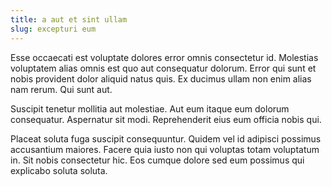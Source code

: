```yaml
---
title: a aut et sint ullam
slug: excepturi eum
---
```


Esse occaecati est voluptate dolores error omnis consectetur id. Molestias voluptatem alias omnis est quo aut consequatur dolorum. Error qui sunt et nobis provident dolor aliquid natus quis. Ex ducimus ullam non enim alias nam rerum. Qui sunt aut.

Suscipit tenetur mollitia aut molestiae. Aut eum itaque eum dolorum consequatur. Aspernatur sit modi. Reprehenderit eius eum officia nobis qui.

Placeat soluta fuga suscipit consequuntur. Quidem vel id adipisci possimus accusantium maiores. Facere quia iusto non qui voluptas totam voluptatum in. Sit nobis consectetur hic. Eos cumque dolore sed eum possimus qui explicabo soluta soluta.
